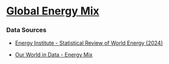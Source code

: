 # [Global Energy Mix](https://zhenmao.github.io/global-energy-mix/)

### Data Sources

- [Energy Institute - Statistical Review of World Energy (2024)](https://www.energyinst.org/statistical-review/)

- [Our World in Data - Energy Mix](https://ourworldindata.org/energy-mix)
